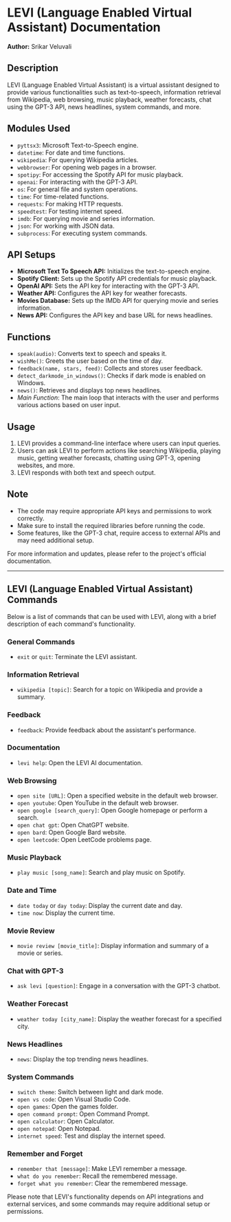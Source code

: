 # LEVI (Language Enabled Virtual Assistant) Documentation

**Author:** Srikar Veluvali

## Description

LEVI (Language Enabled Virtual Assistant) is a virtual assistant designed to provide various functionalities such as text-to-speech, information retrieval from Wikipedia, web browsing, music playback, weather forecasts, chat using the GPT-3 API, news headlines, system commands, and more.

## Modules Used

- `pyttsx3`: Microsoft Text-to-Speech engine.
- `datetime`: For date and time functions.
- `wikipedia`: For querying Wikipedia articles.
- `webbrowser`: For opening web pages in a browser.
- `spotipy`: For accessing the Spotify API for music playback.
- `openai`: For interacting with the GPT-3 API.
- `os`: For general file and system operations.
- `time`: For time-related functions.
- `requests`: For making HTTP requests.
- `speedtest`: For testing internet speed.
- `imdb`: For querying movie and series information.
- `json`: For working with JSON data.
- `subprocess`: For executing system commands.

## API Setups

- **Microsoft Text To Speech API:** Initializes the text-to-speech engine.
- **Spotify Client:** Sets up the Spotify API credentials for music playback.
- **OpenAI API:** Sets the API key for interacting with the GPT-3 API.
- **Weather API:** Configures the API key for weather forecasts.
- **Movies Database:** Sets up the IMDb API for querying movie and series information.
- **News API:** Configures the API key and base URL for news headlines.

## Functions

- `speak(audio)`: Converts text to speech and speaks it.
- `wishMe()`: Greets the user based on the time of day.
- `feedback(name, stars, feed)`: Collects and stores user feedback.
- `detect_darkmode_in_windows()`: Checks if dark mode is enabled on Windows.
- `news()`: Retrieves and displays top news headlines.
- *Main Function*: The main loop that interacts with the user and performs various actions based on user input.

## Usage

1. LEVI provides a command-line interface where users can input queries.
2. Users can ask LEVI to perform actions like searching Wikipedia, playing music, getting weather forecasts, chatting using GPT-3, opening websites, and more.
3. LEVI responds with both text and speech output.

## Note

- The code may require appropriate API keys and permissions to work correctly.
- Make sure to install the required libraries before running the code.
- Some features, like the GPT-3 chat, require access to external APIs and may need additional setup.

For more information and updates, please refer to the project's official documentation.

---

## LEVI (Language Enabled Virtual Assistant) Commands

Below is a list of commands that can be used with LEVI, along with a brief description of each command's functionality.

### General Commands

- `exit` or `quit`: Terminate the LEVI assistant.

### Information Retrieval

- `wikipedia [topic]`: Search for a topic on Wikipedia and provide a summary.

### Feedback

- `feedback`: Provide feedback about the assistant's performance.

### Documentation

- `levi help`: Open the LEVI AI documentation.

### Web Browsing

- `open site [URL]`: Open a specified website in the default web browser.
- `open youtube`: Open YouTube in the default web browser.
- `open google [search_query]`: Open Google homepage or perform a search.
- `open chat gpt`: Open ChatGPT website.
- `open bard`: Open Google Bard website.
- `open leetcode`: Open LeetCode problems page.

### Music Playback

- `play music [song_name]`: Search and play music on Spotify.

### Date and Time

- `date today` or `day today`: Display the current date and day.
- `time now`: Display the current time.

### Movie Review

- `movie review [movie_title]`: Display information and summary of a movie or series.

### Chat with GPT-3

- `ask levi [question]`: Engage in a conversation with the GPT-3 chatbot.

### Weather Forecast

- `weather today [city_name]`: Display the weather forecast for a specified city.

### News Headlines

- `news`: Display the top trending news headlines.

### System Commands

- `switch theme`: Switch between light and dark mode.
- `open vs code`: Open Visual Studio Code.
- `open games`: Open the games folder.
- `open command prompt`: Open Command Prompt.
- `open calculator`: Open Calculator.
- `open notepad`: Open Notepad.
- `internet speed`: Test and display the internet speed.

### Remember and Forget

- `remember that [message]`: Make LEVI remember a message.
- `what do you remember`: Recall the remembered message.
- `forget what you remember`: Clear the remembered message.

Please note that LEVI's functionality depends on API integrations and external services, and some commands may require additional setup or permissions.
